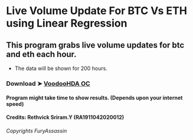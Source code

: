 # Live Volume Update For BTC Vs ETH using Linear Regression

## This program grabs live volume updates for btc and eth each hour.
- The data will be shown for 200 hours.

### Download  ➤ [VoodooHDA OC](https://github.com/chris1111/VoodooHDA-OC/releases/tag/V1)


#### Program might take time to show results. (Depends upon your internet speed)



#### Credits: Rethvick Sriram.Y (RA1911042020012)



###### Copyrights FuryAssassin
